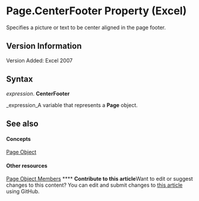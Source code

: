 
# Page.CenterFooter Property (Excel)

Specifies a picture or text to be center aligned in the page footer.


## Version Information

Version Added: Excel 2007 


## Syntax

 _expression_. **CenterFooter**

 _expression_A variable that represents a  **Page** object.


## See also


#### Concepts


 [Page Object](debd4537-af71-8699-b714-6854c3cf0fad.md)
#### Other resources


 [Page Object Members](d9cb2764-7b24-1ca0-c8e3-3743e6fe7ff7.md)
****   **Contribute to this article**Want to edit or suggest changes to this content? You can edit and submit changes to  [this article](https://github.com/jhershey00/VBA_Excel_Test/OpenXMLCon/articles/b8fc6bc5-9cf3-3b47-5d9f-9ade28c2d775.md) using GitHub.


